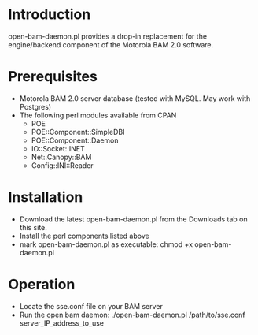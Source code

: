 # Introduction #

open-bam-daemon.pl provides a drop-in replacement for the engine/backend component of the Motorola BAM 2.0 software.

# Prerequisites #
  * Motorola BAM 2.0 server database (tested with MySQL. May work with Postgres)
  * The following perl modules available from CPAN
    * POE
    * POE::Component::SimpleDBI
    * POE::Component::Daemon
    * IO::Socket::INET
    * Net::Canopy::BAM
    * Config::INI::Reader

# Installation #
  * Download the latest open-bam-daemon.pl from the Downloads tab on this site.
  * Install the perl components listed above
  * mark open-bam-daemon.pl as executable: chmod +x open-bam-daemon.pl

# Operation #
  * Locate the sse.conf file on your BAM server
  * Run the open bam daemon: ./open-bam-daemon.pl /path/to/sse.conf server\_IP\_address\_to\_use